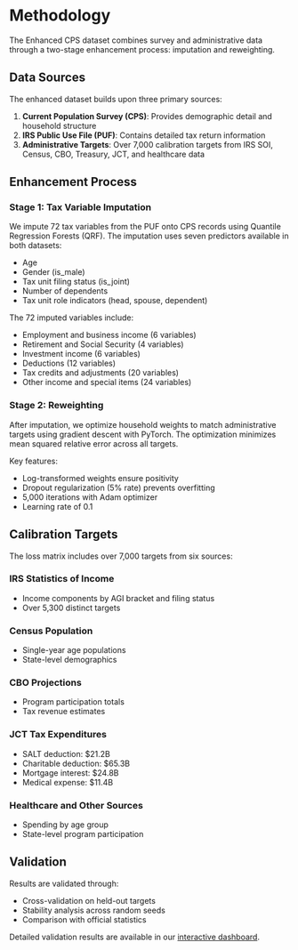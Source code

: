 # Methodology

The Enhanced CPS dataset combines survey and administrative data through a two-stage enhancement process: imputation and reweighting.

## Data Sources

The enhanced dataset builds upon three primary sources:

1. **Current Population Survey (CPS)**: Provides demographic detail and household structure
2. **IRS Public Use File (PUF)**: Contains detailed tax return information
3. **Administrative Targets**: Over 7,000 calibration targets from IRS SOI, Census, CBO, Treasury, JCT, and healthcare data

## Enhancement Process

### Stage 1: Tax Variable Imputation

We impute 72 tax variables from the PUF onto CPS records using Quantile Regression Forests (QRF). The imputation uses seven predictors available in both datasets:

- Age
- Gender (is_male)
- Tax unit filing status (is_joint)
- Number of dependents
- Tax unit role indicators (head, spouse, dependent)

The 72 imputed variables include:
- Employment and business income (6 variables)
- Retirement and Social Security (4 variables)
- Investment income (6 variables)
- Deductions (12 variables)
- Tax credits and adjustments (20 variables)
- Other income and special items (24 variables)

### Stage 2: Reweighting

After imputation, we optimize household weights to match administrative targets using gradient descent with PyTorch. The optimization minimizes mean squared relative error across all targets.

Key features:
- Log-transformed weights ensure positivity
- Dropout regularization (5% rate) prevents overfitting
- 5,000 iterations with Adam optimizer
- Learning rate of 0.1

## Calibration Targets

The loss matrix includes over 7,000 targets from six sources:

### IRS Statistics of Income
- Income components by AGI bracket and filing status
- Over 5,300 distinct targets

### Census Population
- Single-year age populations
- State-level demographics

### CBO Projections
- Program participation totals
- Tax revenue estimates

### JCT Tax Expenditures
- SALT deduction: $21.2B
- Charitable deduction: $65.3B
- Mortgage interest: $24.8B
- Medical expense: $11.4B

### Healthcare and Other Sources
- Spending by age group
- State-level program participation

## Validation

Results are validated through:
- Cross-validation on held-out targets
- Stability analysis across random seeds
- Comparison with official statistics

Detailed validation results are available in our [interactive dashboard](https://policyengine.github.io/policyengine-us-data/validation.html).